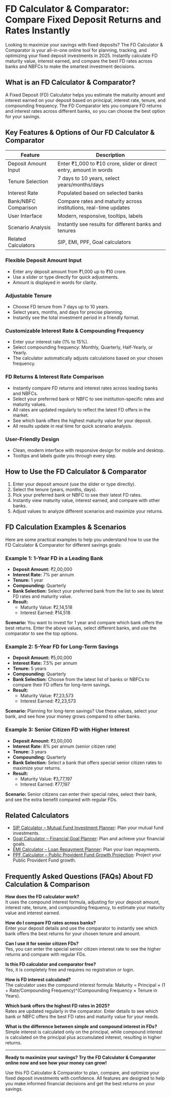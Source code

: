<!-- SEO Meta Description: Use our online FD Calculator & Comparator (2025) to instantly calculate fixed deposit maturity, compare FD interest rates across banks/NBFCs, and maximize your savings. Free, fast, and updated! -->

# FD Calculator & Comparator: Compare Fixed Deposit Returns and Rates Instantly

Looking to maximize your savings with fixed deposits? The FD Calculator & Comparator is your all-in-one online tool for planning, tracking, and optimizing your fixed deposit investments in 2025. Instantly calculate FD maturity value, interest earned, and compare the best FD rates across banks and NBFCs to make the smartest investment decisions.

## What is an FD Calculator & Comparator?

A Fixed Deposit (FD) Calculator helps you estimate the maturity amount and interest earned on your deposit based on principal, interest rate, tenure, and compounding frequency. The FD Comparator lets you compare FD returns and interest rates across different banks, so you can choose the best option for your savings.

## Key Features & Options of Our FD Calculator & Comparator

| Feature              | Description                                                        |
| -------------------- | ------------------------------------------------------------------ |
| Deposit Amount Input | Enter ₹1,000 to ₹10 crore, slider or direct entry, amount in words |
| Tenure Selection     | 7 days to 10 years, select years/months/days                       |
| Interest Rate        | Populated based on selected banks                                  |
| Bank/NBFC Comparison | Compare rates and maturity across institutions, real-time updates  |
| User Interface       | Modern, responsive, tooltips, labels                               |
| Scenario Analysis    | Instantly see results for different banks and tenures              |
| Related Calculators  | SIP, EMI, PPF, Goal calculators                                    |

### Flexible Deposit Amount Input

- Enter any deposit amount from ₹1,000 up to ₹10 crore.
- Use a slider or type directly for quick adjustments.
- Amount is displayed in words for clarity.

### Adjustable Tenure

- Choose FD tenure from 7 days up to 10 years.
- Select years, months, and days for precise planning.
- Instantly see the total investment period in a friendly format.

### Customizable Interest Rate & Compounding Frequency

- Enter your interest rate (1% to 15%).
- Select compounding frequency: Monthly, Quarterly, Half-Yearly, or Yearly.
- The calculator automatically adjusts calculations based on your chosen frequency.

### FD Returns & Interest Rate Comparison

- Instantly compare FD returns and interest rates across leading banks and NBFCs.
- Select your preferred bank or NBFC to see institution-specific rates and maturity values.
- All rates are updated regularly to reflect the latest FD offers in the market.
- See which bank offers the highest maturity value for your deposit.
- All results update in real time for quick scenario analysis.

### User-Friendly Design

- Clean, modern interface with responsive design for mobile and desktop.
- Tooltips and labels guide you through every step.

## How to Use the FD Calculator & Comparator

1. Enter your deposit amount (use the slider or type directly).
2. Select the tenure (years, months, days).
3. Pick your preferred bank or NBFC to see their latest FD rates.
4. Instantly view maturity value, interest earned, and compare with other banks.
5. Adjust values to analyze different scenarios and maximize your returns.

## FD Calculation Examples & Scenarios

Here are some practical examples to help you understand how to use the FD Calculator & Comparator for different savings goals:

### Example 1: 1-Year FD in a Leading Bank

- **Deposit Amount:** ₹2,00,000
- **Interest Rate:** 7% per annum
- **Tenure:** 1 year
- **Compounding:** Quarterly
- **Bank Selection:** Select your preferred bank from the list to see its latest FD rates and maturity value.
- **Result:**
  - Maturity Value: ₹2,14,518
  - Interest Earned: ₹14,518

**Scenario:** You want to invest for 1 year and compare which bank offers the best returns. Enter the above values, select different banks, and use the comparator to see the top options.

### Example 2: 5-Year FD for Long-Term Savings

- **Deposit Amount:** ₹5,00,000
- **Interest Rate:** 7.5% per annum
- **Tenure:** 5 years
- **Compounding:** Quarterly
- **Bank Selection:** Choose from the latest list of banks or NBFCs to compare their FD offers for long-term savings.
- **Result:**
  - Maturity Value: ₹7,23,573
  - Interest Earned: ₹2,23,573

**Scenario:** Planning for long-term savings? Use these values, select your bank, and see how your money grows compared to other banks.

### Example 3: Senior Citizen FD with Higher Interest

- **Deposit Amount:** ₹3,00,000
- **Interest Rate:** 8% per annum (senior citizen rate)
- **Tenure:** 3 years
- **Compounding:** Quarterly
- **Bank Selection:** Select a bank that offers special senior citizen rates to maximize your returns.
- **Result:**
  - Maturity Value: ₹3,77,197
  - Interest Earned: ₹77,197

**Scenario:** Senior citizens can enter their special rates, select their bank, and see the extra benefit compared with regular FDs.

## Related Calculators

- [SIP Calculator – Mutual Fund Investment Planner](/calculators/sip-calculator): Plan your mutual fund investments.
- [Goal Calculator – Financial Goal Planner](/calculators/goal-calculator): Plan and achieve your financial goals.
- [EMI Calculator – Loan Repayment Planner](/calculators/emi-calculator): Plan your loan repayments.
- [PPF Calculator – Public Provident Fund Growth Projection](/calculators/ppf-calculator): Project your Public Provident Fund growth.

## Frequently Asked Questions (FAQs) About FD Calculation & Comparison

**How does the FD calculator work?**  
It uses the compound interest formula, adjusting for your deposit amount, interest rate, tenure, and compounding frequency, to estimate your maturity value and interest earned.

**How do I compare FD rates across banks?**  
Enter your deposit details and use the comparator to instantly see which bank offers the best returns for your chosen tenure and amount.

**Can I use it for senior citizen FDs?**  
Yes, you can enter the special senior citizen interest rate to see the higher returns and compare with regular FDs.

**Is this FD calculator and comparator free?**  
Yes, it is completely free and requires no registration or login.

**How is FD interest calculated?**  
The calculator uses the compound interest formula: Maturity = Principal × (1 + Rate/Compounding Frequency)^(Compounding Frequency × Tenure in Years).

**Which bank offers the highest FD rates in 2025?**  
Rates are updated regularly in the comparator. Enter details to see which bank or NBFC offers the best FD rates and maturity value for your needs.

**What is the difference between simple and compound interest in FDs?**  
Simple interest is calculated only on the principal, while compound interest is calculated on the principal plus accumulated interest, resulting in higher returns.

---

**Ready to maximize your savings? Try the FD Calculator & Comparator online now and see how your money can grow!**

Use this FD Calculator & Comparator to plan, compare, and optimize your fixed deposit investments with confidence. All features are designed to help you make informed financial decisions and get the best returns on your savings.
